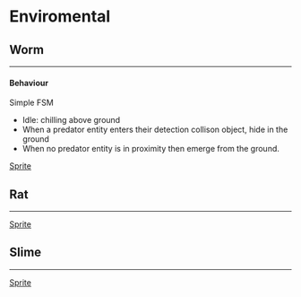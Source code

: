 # Enviromental

## Worm
---
#### Behaviour
Simple FSM
- Idle: chilling above ground
- When a predator entity enters their detection collison object, hide in the ground
- When no predator entity is in proximity then emerge from the ground.

[Sprite](https://opengameart.org/content/forest-monsters)


## Rat
---


[Sprite](https://opengameart.org/content/animated-rat-and-bat)


## Slime
---


[Sprite](https://opengameart.org/content/animated-slime)
